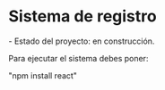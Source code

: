 <h1> Sistema de registro</h1>
- Estado del proyecto: en construcción.

Para ejecutar el sistema debes poner: 

"npm install react"
